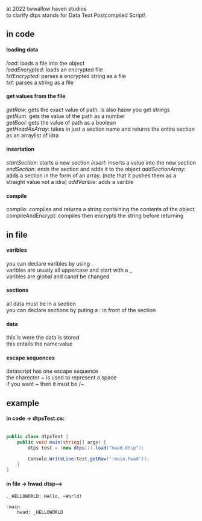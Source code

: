 at 2022 twwallow haven studios\
to clarify dtps stands for Data Text Postcompiled Script\

## in code

#### loading data
*load*: loads a file into the object\
*loadEncrypted*: loads an encrypted file\
*txtEncrypted*: parses a encrypted string as a file\
*txt*: parses a string as a file

#### get values from the file 
*getRaw*: gets the exact value of path. is also haow you get strings\
*getNum*: gets the value of the path as a number\
*getBool*: gets the value of path as a boolean\
*getHeadAsArray*: takes in just a section name and returns the entire section as an arraylist of idra

#### insertation
*startSection*: starts a new section
*insert*: inserts a value into the new section
*endSection*: ends the section and adds it to the object
*addSectionArray*: adds a section in the form of an array.  (note that it pushes them as a straight value not a idra)
*addVarible*: adds a varible

#### compile
compile: compiles and returns a string containing the contents of the object
compileAndEncrypt: compiles then encrypts the string before returning 

## in file

#### varibles
you can declare varibles by using .\
varibles are usualy all uppercase and start with a _\
varibles are global and canot be changed

#### sections
all data must be in a section\
you can declare sections by puting a : in front of the section

#### data
this is were the data is stored\
this entails the name:value

#### escape sequences
datascript has one escape sequence\
the charecter ~ is used to represent a space\
if you want ~ then it must be /~

## example

#### in code -> dtpsTest.cs:
```c#

public class dtpsTest {
    public void main(string[] args) {
        dtps test = (new dtps()).load("hwad.dtsp");

        Console.WriteLine(test.getRaw(":main.hwad"));
    }
}

```

#### in file -> hwad.dtsp-->

```
._HELLOWORLD: Hello, ~World!

:main
    hwad: _HELLOWORLD
```
